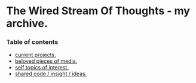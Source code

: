 # The Wired Stream Of Thoughts - my archive.
### Table of contents
- [current projects.](./projects.md)
- [beloved pieces of media.](./belovedmedia.md)
- [self topics of interest.](.selfinterest.md)
- [shared code / insight / ideas.](.sharecode.md)
